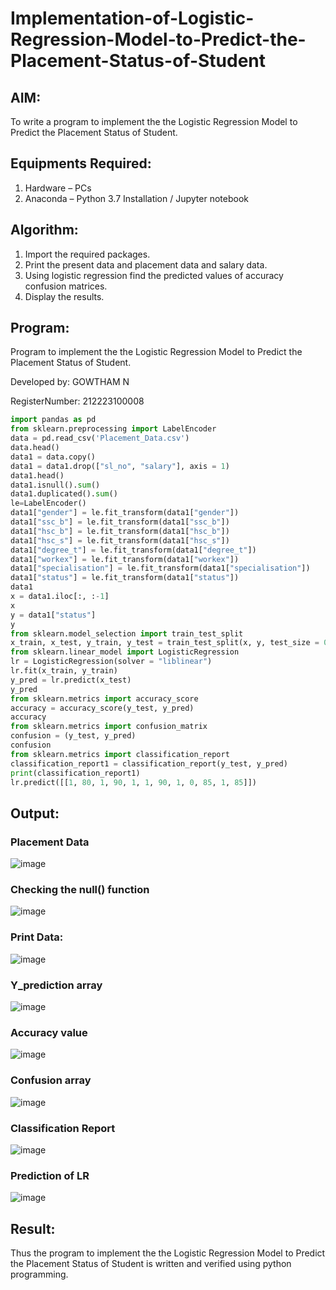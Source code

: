 # Implementation-of-Logistic-Regression-Model-to-Predict-the-Placement-Status-of-Student

## AIM:
To write a program to implement the the Logistic Regression Model to Predict the Placement Status of Student.

## Equipments Required:
1. Hardware – PCs
2. Anaconda – Python 3.7 Installation / Jupyter notebook

## Algorithm:
1. Import the required packages.
2. Print the present data and placement data and salary data.
3. Using logistic regression find the predicted values of accuracy confusion matrices.
4. Display the results.

## Program:
Program to implement the the Logistic Regression Model to Predict the Placement Status of Student.

Developed by: GOWTHAM N

RegisterNumber: 212223100008

```python
import pandas as pd
from sklearn.preprocessing import LabelEncoder
data = pd.read_csv('Placement_Data.csv')
data.head()
data1 = data.copy()
data1 = data1.drop(["sl_no", "salary"], axis = 1)
data1.head()
data1.isnull().sum()
data1.duplicated().sum()
le=LabelEncoder()
data1["gender"] = le.fit_transform(data1["gender"])
data1["ssc_b"] = le.fit_transform(data1["ssc_b"])
data1["hsc_b"] = le.fit_transform(data1["hsc_b"])
data1["hsc_s"] = le.fit_transform(data1["hsc_s"])
data1["degree_t"] = le.fit_transform(data1["degree_t"])
data1["workex"] = le.fit_transform(data1["workex"])
data1["specialisation"] = le.fit_transform(data1["specialisation"])
data1["status"] = le.fit_transform(data1["status"])
data1
x = data1.iloc[:, :-1]
x
y = data1["status"]
y
from sklearn.model_selection import train_test_split
x_train, x_test, y_train, y_test = train_test_split(x, y, test_size = 0.2, random_state = 0)
from sklearn.linear_model import LogisticRegression
lr = LogisticRegression(solver = "liblinear")
lr.fit(x_train, y_train)
y_pred = lr.predict(x_test)
y_pred
from sklearn.metrics import accuracy_score
accuracy = accuracy_score(y_test, y_pred)
accuracy
from sklearn.metrics import confusion_matrix
confusion = (y_test, y_pred)
confusion
from sklearn.metrics import classification_report
classification_report1 = classification_report(y_test, y_pred)
print(classification_report1)
lr.predict([[1, 80, 1, 90, 1, 1, 90, 1, 0, 85, 1, 85]])
```

## Output:

### Placement Data
![image](https://github.com/user-attachments/assets/0e1f1875-7f5e-4df5-9d45-237610c6905c)


### Checking the null() function
![image](https://github.com/user-attachments/assets/4f9a6289-84a9-4fd2-995f-fc44ee4cda7b)


### Print Data:
![image](https://github.com/user-attachments/assets/a62bad64-9985-41db-b87d-d27c8033ef60)


### Y_prediction array
![image](https://github.com/user-attachments/assets/8bc1b1ce-389e-495c-886c-377d1bcb8c2f)


### Accuracy value
![image](https://github.com/user-attachments/assets/44a1369b-30e9-4f2e-b97b-67876f7546e4)


### Confusion array
![image](https://github.com/user-attachments/assets/326ff7fb-9954-437e-b668-9b33cd570f00)


### Classification Report
![image](https://github.com/user-attachments/assets/51303492-e868-4b8b-b578-146037b6adb1)


### Prediction of LR
![image](https://github.com/user-attachments/assets/bc0cfe7a-1580-4fa2-9627-a623137e0c38)


## Result:
Thus the program to implement the the Logistic Regression Model to Predict the Placement Status of Student is written and verified using python programming.
